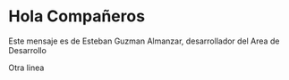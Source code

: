 # Hola Compañeros

Este mensaje es de Esteban Guzman Almanzar, desarrollador del Area de Desarrollo

Otra linea
